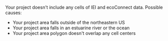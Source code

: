 Your project doesn't include any cells of IEI and ecoConnect data. Possible causes:
- Your project area falls outside of the northeastern US
- Your project area falls in an estuarine river or the ocean
- Your project area polygon doesn't overlap any cell centers